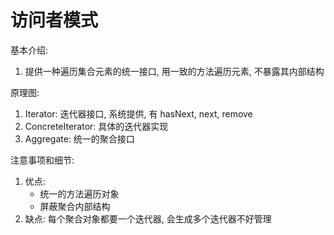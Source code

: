 # 访问者模式
基本介绍:
1. 提供一种遍历集合元素的统一接口, 用一致的方法遍历元素, 不暴露其内部结构

原理图:
1. Iterator: 迭代器接口, 系统提供, 有 hasNext, next, remove
1. ConcreteIterator: 具体的迭代器实现
1. Aggregate: 统一的聚合接口

注意事项和细节:
1. 优点:
    - 统一的方法遍历对象
    - 屏蔽聚合内部结构
1. 缺点: 每个聚合对象都要一个迭代器, 会生成多个迭代器不好管理    